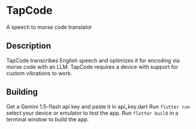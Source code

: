 # TapCode

A speech to morse code translator

## Description

TapCode transcribes English speech and optimizes it for encoding via morse code with an LLM.
TapCode requires a device with support for custom vibrations to work.

## Building

Get a Gemini 1.5-flash api key and paste it in api_key.dart
Run `flutter run` select your device or emulator to test the app.
Run `flutter build` in a terminal window to build the app.
